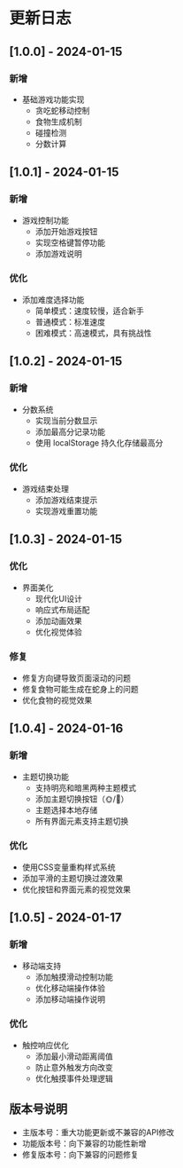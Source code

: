 # 更新日志

## [1.0.0] - 2024-01-15
### 新增
- 基础游戏功能实现
  - 贪吃蛇移动控制
  - 食物生成机制
  - 碰撞检测
  - 分数计算

## [1.0.1] - 2024-01-15
### 新增
- 游戏控制功能
  - 添加开始游戏按钮
  - 实现空格键暂停功能
  - 添加游戏说明

### 优化
- 添加难度选择功能
  - 简单模式：速度较慢，适合新手
  - 普通模式：标准速度
  - 困难模式：高速模式，具有挑战性

## [1.0.2] - 2024-01-15
### 新增
- 分数系统
  - 实现当前分数显示
  - 添加最高分记录功能
  - 使用 localStorage 持久化存储最高分

### 优化
- 游戏结束处理
  - 添加游戏结束提示
  - 实现游戏重置功能

## [1.0.3] - 2024-01-15
### 优化
- 界面美化
  - 现代化UI设计
  - 响应式布局适配
  - 添加动画效果
  - 优化视觉体验

### 修复
- 修复方向键导致页面滚动的问题
- 修复食物可能生成在蛇身上的问题
- 优化食物的视觉效果

## [1.0.4] - 2024-01-16
### 新增
- 主题切换功能
  - 支持明亮和暗黑两种主题模式
  - 添加主题切换按钮（🌞/🌙）
  - 主题选择本地存储
  - 所有界面元素支持主题切换

### 优化
- 使用CSS变量重构样式系统
- 添加平滑的主题切换过渡效果
- 优化按钮和界面元素的视觉效果

## [1.0.5] - 2024-01-17
### 新增
- 移动端支持
  - 添加触摸滑动控制功能
  - 优化移动端操作体验
  - 添加移动端操作说明

### 优化
- 触控响应优化
  - 添加最小滑动距离阈值
  - 防止意外触发方向改变
  - 优化触摸事件处理逻辑

## 版本号说明
- 主版本号：重大功能更新或不兼容的API修改
- 功能版本号：向下兼容的功能性新增
- 修复版本号：向下兼容的问题修复 